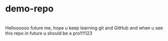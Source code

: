 # demo-repo
<br>
Helloooooo future me, hope u keep learning git and GitHub and when u see this repo in future u should be a pro!!!!123
